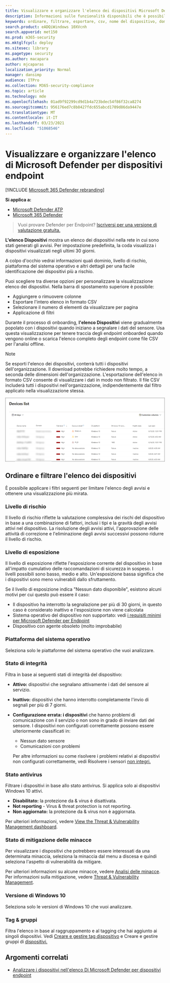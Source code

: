 ```yaml
---
title: Visualizzare e organizzare l'elenco dei dispositivi Microsoft Defender ATP
description: Informazioni sulle funzionalità disponibili che è possibile usare nell'elenco Dispositivi, ad esempio l'ordinamento, il filtro e l'esportazione dell'elenco per migliorare le indagini.
keywords: ordinare, filtrare, esportare, csv, nome del dispositivo, dominio, ultimo visto, IP interno, stato di integrità, avvisi attivi, rilevamenti di malware attivi, categoria di minacce, rivedere avvisi, rete, connessione, malware, tipo, furto di password, ransomware, exploit, minaccia, malware generale, software indesiderato
search.product: eADQiWindows 10XVcnh
search.appverid: met150
ms.prod: m365-security
ms.mktglfcycl: deploy
ms.sitesec: library
ms.pagetype: security
ms.author: macapara
author: mjcaparas
localization_priority: Normal
manager: dansimp
audience: ITPro
ms.collection: M365-security-compliance
ms.topic: article
ms.technology: mde
ms.openlocfilehash: 01ad9f92299cd9d1b4a723bdec54f86f32ca8274
ms.sourcegitcommit: 956176ed7c8b8427fdc655abcd1709d86da9447e
ms.translationtype: MT
ms.contentlocale: it-IT
ms.lasthandoff: 03/23/2021
ms.locfileid: "51068546"
---
```

# <a name="view-and-organize-the-microsoft-defender-for-endpoint-devices-list"></a>Visualizzare e organizzare l'elenco di Microsoft Defender per dispositivi endpoint

[!INCLUDE [Microsoft 365 Defender rebranding](../../includes/microsoft-defender.md)]


**Si applica a:**
- [Microsoft Defender ATP](https://go.microsoft.com/fwlink/p/?linkid=2146631)
- [Microsoft 365 Defender](https://go.microsoft.com/fwlink/?linkid=2118804)

> Vuoi provare Defender per Endpoint? [Iscriversi per una versione di valutazione gratuita.](https://www.microsoft.com/microsoft-365/windows/microsoft-defender-atp?ocid=docs-wdatp-machinesview-abovefoldlink)


**L'elenco Dispositivi** mostra un elenco dei dispositivi nella rete in cui sono stati generati gli avvisi. Per impostazione predefinita, la coda visualizza i dispositivi visualizzati negli ultimi 30 giorni.  

A colpo d'occhio vedrai informazioni quali dominio, livello di rischio, piattaforma del sistema operativo e altri dettagli per una facile identificazione dei dispositivi più a rischio.

Puoi scegliere tra diverse opzioni per personalizzare la visualizzazione elenco dei dispositivi. Nella barra di spostamento superiore è possibile:

- Aggiungere o rimuovere colonne
- Esportare l'intero elenco in formato CSV
- Selezionare il numero di elementi da visualizzare per pagina
- Applicazione di filtri

Durante il processo di onboarding, **l'elenco Dispositivi** viene gradualmente popolato con i dispositivi quando iniziano a segnalare i dati del sensore. Usa questa visualizzazione per tenere traccia degli endpoint onboarded quando vengono online o scarica l'elenco completo degli endpoint come file CSV per l'analisi offline.

>[!NOTE]
> Se esporti l'elenco dei dispositivi, conterrà tutti i dispositivi dell'organizzazione. Il download potrebbe richiedere molto tempo, a seconda delle dimensioni dell'organizzazione. L'esportazione dell'elenco in formato CSV consente di visualizzare i dati in modo non filtrato. Il file CSV includerà tutti i dispositivi nell'organizzazione, indipendentemente dal filtro applicato nella visualizzazione stessa.

![Immagine dell'elenco dei dispositivi con l'elenco dei dispositivi](images/device-list.png)

## <a name="sort-and-filter-the-device-list"></a>Ordinare e filtrare l'elenco dei dispositivi

È possibile applicare i filtri seguenti per limitare l'elenco degli avvisi e ottenere una visualizzazione più mirata.

### <a name="risk-level"></a>Livello di rischio

Il livello di rischio riflette la valutazione complessiva dei rischi del dispositivo in base a una combinazione di fattori, inclusi i tipi e la gravità degli avvisi attivi nel dispositivo. La risoluzione degli avvisi attivi, l'approvazione delle attività di correzione e l'eliminazione degli avvisi successivi possono ridurre il livello di rischio.

### <a name="exposure-level"></a>Livello di esposizione

Il livello di esposizione riflette l'esposizione corrente del dispositivo in base all'impatto cumulativo delle raccomandazioni di sicurezza in sospeso. I livelli possibili sono basso, medio e alto. Un'esposizione bassa significa che i dispositivi sono meno vulnerabili dallo sfruttamento.

Se il livello di esposizione indica "Nessun dato disponibile", esistono alcuni motivi per cui questo può essere il caso:

- Il dispositivo ha interrotto la segnalazione per più di 30 giorni, in questo caso è considerato inattivo e l'esposizione non viene calcolata
- Sistema operativo del dispositivo non supportato: vedi [i requisiti minimi per Microsoft Defender per Endpoint](minimum-requirements.md)
- Dispositivo con agente obsoleto (molto improbabile)

### <a name="os-platform"></a>Piattaforma del sistema operativo

Seleziona solo le piattaforme del sistema operativo che vuoi analizzare.

### <a name="health-state"></a>Stato di integrità

Filtra in base ai seguenti stati di integrità del dispositivo:

- **Attivo:** dispositivi che segnalano attivamente i dati del sensore al servizio.
- **Inattivo:** dispositivi che hanno interrotto completamente l'invio di segnali per più di 7 giorni.
- **Configurazione errata: i dispositivi** che hanno problemi di comunicazione con il servizio o non sono in grado di inviare dati del sensore. I dispositivi non configurati correttamente possono essere ulteriormente classificati in:
  - Nessun dato sensore
  - Comunicazioni con problemi

  Per altre informazioni su come risolvere i problemi relativi ai dispositivi non configurati correttamente, vedi Risolvere i sensori [non integri.](fix-unhealthy-sensors.md)

### <a name="antivirus-status"></a>Stato antivirus

Filtrare i dispositivi in base allo stato antivirus. Si applica solo ai dispositivi Windows 10 attivi.

- **Disabilitato:** la protezione da & virus è disattivata.
- **Not reporting** - Virus & threat protection is not reporting.
- **Non aggiornato:** la protezione da & virus non è aggiornata.

Per ulteriori informazioni, vedere [View the Threat & Vulnerability Management dashboard](tvm-dashboard-insights.md).

### <a name="threat-mitigation-status"></a>Stato di mitigazione delle minacce

Per visualizzare i dispositivi che potrebbero essere interessati da una determinata minaccia, seleziona la minaccia dal menu a discesa e quindi seleziona l'aspetto di vulnerabilità da mitigare.

Per ulteriori informazioni su alcune minacce, vedere [Analisi delle minacce](threat-analytics.md). Per informazioni sulla mitigazione, vedere [Threat & Vulnerability Management](next-gen-threat-and-vuln-mgt.md).

### <a name="windows-10-version"></a>Versione di Windows 10

Seleziona solo le versioni di Windows 10 che vuoi analizzare.

### <a name="tags--groups"></a>Tag & gruppi

Filtra l'elenco in base al raggruppamento e al tagging che hai aggiunto ai singoli dispositivi. Vedi [Creare e gestire tag dispositivo](machine-tags.md) e Creare e gestire gruppi di [dispositivi.](machine-groups.md)

## <a name="related-topics"></a>Argomenti correlati

- [Analizzare i dispositivi nell'elenco Di Microsoft Defender per dispositivi endpoint](investigate-machines.md)
